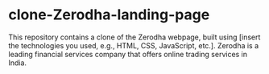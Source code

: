 # clone-Zerodha-landing-page
This repository contains a clone of the Zerodha webpage, built using [insert the technologies you used, e.g., HTML, CSS, JavaScript, etc.]. Zerodha is a leading financial services company that offers online trading services in India.
